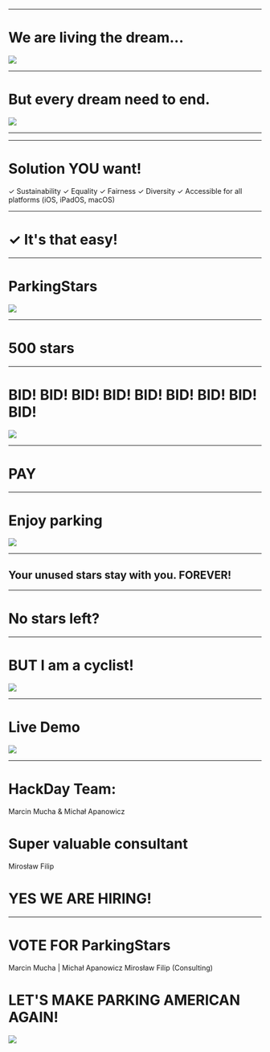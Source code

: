 
---

# We are living the dream...
![](./img/free-parking.jpeg)

---

# But every dream need to end.
![](./img/parking.jpeg)

---

---

# Solution YOU want!
✓ Sustainability
✓ Equality
✓ Fairness
✓ Diversity
✓ Accessible for all platforms (iOS, iPadOS, macOS)

---

# ✓ It's that easy!

---

# ParkingStars
![](./img/park.jpg)

---

# 500 stars

---

# BID! BID! BID! BID! BID! BID! BID! BID! BID!
![](./img/things.jpg)

---

# PAY

---

# Enjoy parking
![](./img/vw.jpeg)

---

## Your unused stars stay with you. FOREVER!

---

# No stars left?

---

# BUT I am a cyclist!
![](./img/bike.jpg)

---

# Live Demo
![](./img/dino.jpg)

---

# HackDay Team:
Marcin Mucha & Michał Apanowicz
# Super valuable consultant
Mirosław Filip
# YES WE ARE HIRING!

---

# VOTE FOR ParkingStars
Marcin Mucha | Michał Apanowicz
Mirosław Filip (Consulting)

# LET'S MAKE PARKING AMERICAN AGAIN!

![](./img/hero.png)
